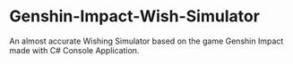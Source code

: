 # Genshin-Impact-Wish-Simulator
An almost accurate Wishing Simulator based on the game Genshin Impact made with C# Console Application.
